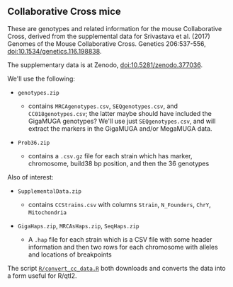 ## Collaborative Cross mice

These are genotypes and related information for the mouse
Collaborative Cross, derived from the supplemental data for
Srivastava et al. (2017) Genomes of the Mouse Collaborative Cross. Genetics 206:537-556,
[doi:10.1534/genetics.116.198838](https://doi.org/10.1534/genetics.116.198838).

The supplementary data is at Zenodo,
[doi:10.5281/zenodo.377036](https://doi.org/10.5281/zenodo.377036).

We'll use the following:

- `genotypes.zip`

  - contains `MRCAgenotypes.csv`, `SEQgenotypes.csv`, and
    `CC018genotypes.csv`; the latter maybe should have included the
    GigaMUGA genotypes? We'll use just `SEQgenotypes.csv`, and will
    extract the markers in the GigaMUGA and/or MegaMUGA data.

- `Prob36.zip`

  - contains a `.csv.gz` file for each strain which has marker,
    chromosome, build38 bp position, and then the 36 genotypes


Also of interest:

- `SupplementalData.zip`

  - contains `CCStrains.csv` with columns `Strain`, `N_Founders`, `ChrY`, `Mitochondria`

- `GigaHaps.zip`, `MRCAsHaps.zip`, `SeqHaps.zip`

   - A `.hap` file for each strain which is a CSV file with some
     header information and then two rows for each chromosome with
     alleles and locations of breakpoints

The script [`R/convert_cc_data.R`](R/convert_cc_data.R) both downloads
and converts the data into a form useful for R/qtl2.
